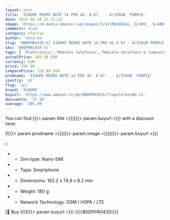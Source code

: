 ```yaml
---
layout: post
title: 'XIAOMI REDMI NOTE 14 PRO 4G  6.67   - 8/256GB  PURPLE'
date: 2025-08-28 21:31:12
image: 'https://m.media-amazon.com/images/I/41lM8iHZeeL._SL500_._SL400_.jpg'
comments: true
category: ofertas
author: 'tole.es'
slug: 'B0DPHN1435-nl XIAOMI REDMI NOTE 14 PRO 4G 6.67 - 8/256GB PURPLE'
sku: 'B0DPHN1435-nl'
tags: [ 'Elektronica','Mobiele telefoons','Mobiele telefoons & communicatieproducten','Simlockvrije & ontgrendelde mobiele telefoons','xiaomi','🇳🇱', ]
actualPrice: 205.99 EUR
currency: EUR
price: 205.99
comparePrice: 329.99 EUR
prodname: 'XIAOMI REDMI NOTE 14 PRO 4G  6.67   - 8/256GB  PURPLE'
country: 'nl'
flag: '🇳🇱'
brand: 'XIAOMI'
buyurl: 'https://www.amazon.nl/dp/B0DPHN1435/?tag=tolees0b-21'
descuento: '37.58'
average: '205.99'
---
```


You can find [{{< param title >}}]({{< param buyurl >}}) with a discount here:

[![{{< param prodname >}}]({{< param image >}})]({{< param buyurl >}})

ℹ️:

- - Sim-type: Nano-SIM
- - Type: Smartphone
- - Dimensions: 162.2 x 74.9 x 8.2 mm
- - Weight: 180 g
- - Network Technology: GSM / HSPA / LTE

[🛒 Buy it!!]({{< param buyurl >}})
{{<world>}}B0DPHN1435{{</world>}}
